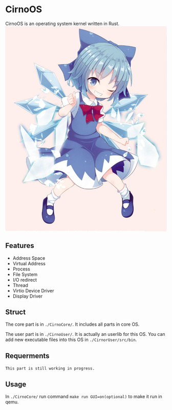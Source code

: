 # CirnoOS
CirnoOS is an operating system kernel written in Rust.
![](./img/cirno.png)

## Features
* Address Space
* Virtual Address
* Process
* File System
* I/O redirect
* Thread
* Virtio Device Driver
* Display Driver

## Struct
The core part is in `./CirnoCore/`. It includes all parts in core OS.

The user part is in `./CirnoUser/`. It is actually an userlib for this OS. You can add new executable files into this OS in `./CirnorUser/src/bin`.


## Requerments
`This part is still working in progress.`

## Usage
In `./CirnoCore/` run command `make run GUI=on(optional)` to make it run in qemu.
